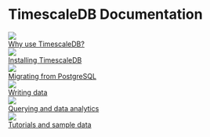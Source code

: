 <h1>TimescaleDB Documentation</h1>

<div class="test-chooser__cyoa-menu">
  <a href="/introduction">
    <div class="cyoa-button">
      <img src="/assets/images/welcome-1-why.png" class="cyoa-icon">
      <div class="test-chooser__cyoa-menu-label">Why use TimescaleDB?</div>
    </div>
  </a>
  <a href="/getting-started/installation">
    <div class="cyoa-button">
      <img src="/assets/images/welcome-2-install.png" class="cyoa-icon">
      <div class="test-chooser__cyoa-menu-label">Installing TimescaleDB</div>
    </div>
  </a>
  <a href="/getting-started/setup/migrate-from-postgresql">
    <div class="cyoa-button">
      <img src="/assets/images/welcome-3-postgresql.png" class="cyoa-icon">
      <div class="test-chooser__cyoa-menu-label">Migrating from PostgreSQL</div>
    </div>
  </a>
</div>
<div class="test-chooser__cyoa-menu">
  <a href="/api#insert">
    <div class="cyoa-button">
      <img src="/assets/images/welcome-4-data.png" class="cyoa-icon">
      <div class="test-chooser__cyoa-menu-label">Writing data</div>
    </div>
  </a>
  <a href="/api#select">
    <div class="cyoa-button">
      <img src="/assets/images/welcome-5-analytics.png" class="cyoa-icon">
      <div class="test-chooser__cyoa-menu-label">Querying and data analytics</div>
    </div>
  </a>
  <a href="/tutorials">
    <div class="cyoa-button">
      <img src="/assets/images/welcome-6-admin.png" class="cyoa-icon">
      <div class="test-chooser__cyoa-menu-label">Tutorials and sample data</div>
    </div>
  </a>
</div>
